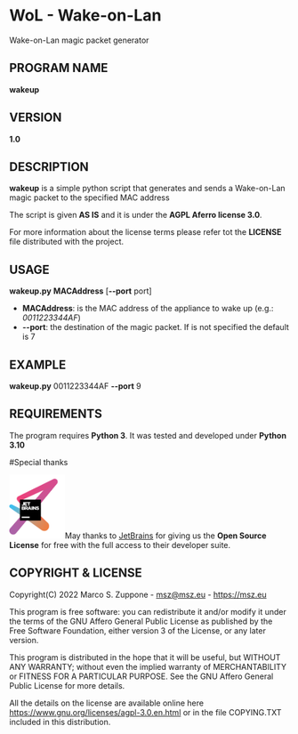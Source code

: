 # WoL - Wake-on-Lan
Wake-on-Lan magic packet generator

## PROGRAM NAME
 **wakeup**
## VERSION

**1.0**

## DESCRIPTION
**wakeup** is a simple python script that generates and sends a Wake-on-Lan magic packet to the specified MAC address

The script is given **AS IS** and it is under the **AGPL Aferro license 3.0**.

For more information about the license terms please refer tot the **LICENSE** file distributed with the project.
## USAGE

**wakeup.py** **MACAddress** [**--port** port]
- **MACAddress**: is the MAC address of the appliance to wake up (e.g.: *0011223344AF*)
- **--port**: the destination of the magic packet. If is not specified the default is 7 

## EXAMPLE

**wakeup.py** 0011223344AF **--port** 9

## REQUIREMENTS
The program requires **Python 3**. It was tested and developed under **Python 3.10**

#Special thanks
&nbsp;

<a href="https://www.jetbrains.com/?from=WoL"><img src=jetbrains-variant-3.png width=100></a>May thanks to <a href="https://www.jetbrains.com/?from=WoL">JetBrains</a> for giving us the <b>Open Source License</b> for free with the full access to their developer suite.

## COPYRIGHT & LICENSE
  Copyright(C) 2022  Marco S. Zuppone - msz@msz.eu - https://msz.eu

  This program is free software: you can redistribute it and/or modify
  it under the terms of the GNU Affero General Public License as
  published by the Free Software Foundation, either version 3 of the
  License, or any later version.

  This program is distributed in the hope that it will be useful,
   but WITHOUT ANY WARRANTY; without even the implied warranty of
   MERCHANTABILITY or FITNESS FOR A PARTICULAR PURPOSE. See the
   GNU Affero General Public License for more details.
   
   All the details on the license are available online 
   here https://www.gnu.org/licenses/agpl-3.0.en.html or in the 
   file COPYING.TXT included in this distribution.
